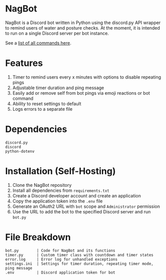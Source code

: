 # NagBot
NagBot is a Discord bot written in Python using the discord.py API wrapper to remind users of water and posture checks. At the moment, it is intended to run on a single Discord server per bot instance.

See a [list of all commands here](https://github.com/minhduccao/NagBot/wiki/Bot-Command-Reference).

# Features
1. Timer to remind users every x minutes with options to disable repeating pings
2. Adjustable timer duration and ping message
3. Easily add or remove self from bot pings via emoji reactions or bot command
4. Ability to reset settings to default
5. Logs errors to a separate file

# Dependencies
```
discord.py
discord
python-dotenv
```

# Installation (Self-Hosting)
1. Clone the NagBot repository
2. Install all dependencies from `requirements.txt`
3. Create a Discord developer account and create an application
4. Copy the application token into the `.env` file 
5. Generate an OAuth2 URL with `bot` scope and `Administrator` permission
6. Use the URL to add the bot to the specified Discord server and run `bot.py`

# File Breakdown
```
bot.py        | Code for NagBot and its functions
timer.py      | Custom timer class with countdown and timer states
error.log     | Error log for unhandled exceptions
settings.ini  | Settings for timer duration, repeating timer mode, ping message
.env          | Discord application token for bot
```




